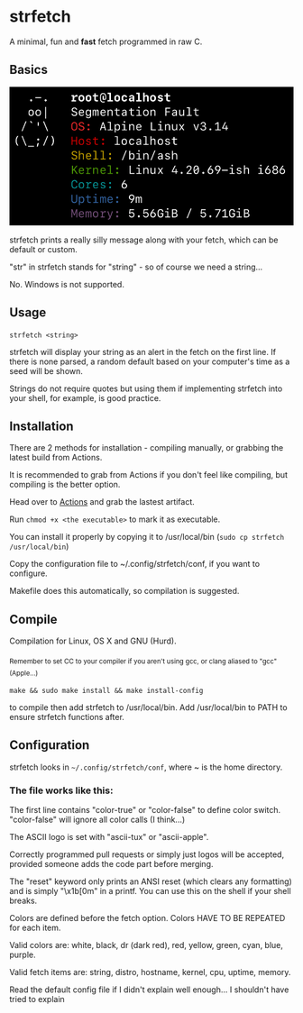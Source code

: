 # strfetch
A minimal, fun and **fast** fetch programmed in raw C.

## Basics
![image](.github/IMG_3123.jpeg)

strfetch prints a really silly message along with your fetch, which can be default or custom.

"str" in strfetch stands for "string" - so of course we need a string...

No. Windows is not supported.

## Usage
`strfetch <string>`

strfetch will display your string as an alert in the fetch on the first line. If there is none parsed, a random default based on your computer's time as a seed will be shown.

Strings do not require quotes but using them if implementing strfetch into your shell, for example, is good practice. 

## Installation

There are 2 methods for installation - compiling manually, or grabbing the latest build from Actions.

It is recommended to grab from Actions if you don't feel like compiling, but compiling is the better option.

Head over to [Actions](https://github.com/stx3plus1/strfetch/actions/workflows/c-cpp.yml) and grab the lastest artifact.

Run `chmod +x <the executable>` to mark it as executable.

You can install it properly by copying it to /usr/local/bin (`sudo cp strfetch /usr/local/bin`)

Copy the configuration file to ~/.config/strfetch/conf, if you want to configure.

Makefile does this automatically, so compilation is suggested.
 
## Compile
Compilation for Linux, OS X and GNU (Hurd).

<sub>Remember to set CC to your compiler if you aren't using gcc, or clang aliased to "gcc" (Apple...)</sub>

`make && sudo make install && make install-config`

to compile then add strfetch to /usr/local/bin. Add /usr/local/bin to PATH to ensure strfetch functions after.

## Configuration

strfetch looks in `~/.config/strfetch/conf`, where ~ is the home directory.

### The file works like this:

The first line contains "color-true" or "color-false" to define color switch. "color-false" will ignore all color calls (I think...)

The ASCII logo is set with "ascii-tux" or "ascii-apple".

Correctly programmed pull requests or simply just logos will be accepted, provided someone adds the code part before merging.

The "reset" keyword only prints an ANSI reset (which clears any formatting) and is simply "\x1b[0m" in a printf. You can use this on the shell if your shell breaks.

Colors are defined before the fetch option. Colors HAVE TO BE REPEATED for each item.

Valid colors are: white, black, dr (dark red), red, yellow, green, cyan, blue, purple.

Valid fetch items are: string, distro, hostname, kernel, cpu, uptime, memory.

Read the default config file if I didn't explain well enough... I shouldn't have tried to explain
